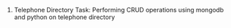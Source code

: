 1. Telephone Directory Task:
       Performing CRUD operations using mongodb and python on telephone directory
